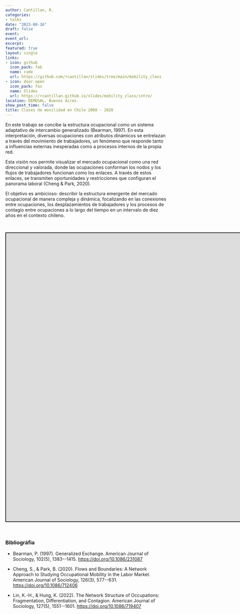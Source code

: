 ```yaml
---
author: Cantillan, R.
categories:
- talks
date: "2023-08-16"
draft: false
event: 
event_url: 
excerpt: 
featured: true
layout: single
links:
- icon: github
  icon_pack: fab
  name: code
  url: https://github.com/rcantillan/slides/tree/main/mobility_class
- icon: door-open
  icon_pack: fas
  name: Slides
  url: https://rcantillan.github.io/slides/mobility_class/intro/
location: DEMOSAL, Buenos Aires. 
show_post_time: false
title: Clases de movilidad en Chile 2009 - 2020
---
```


<script src="index_files/libs/fitvids-2.1.1/fitvids.min.js"></script>


En este trabajo se concibe la estructura ocupacional como un sistema adaptativo de intercambio generalizado (Bearman, 1997). En esta interpretación, diversas ocupaciones con atributos dinámicos se entrelazan a través del movimiento de trabajadores, un fenómeno que responde tanto a influencias externas inesperadas como a procesos internos de la propia red.

Esta visión nos permite visualizar el mercado ocupacional como una red direccional y valorada, donde las ocupaciones conforman los nodos y los flujos de trabajadores funcionan como los enlaces. A través de estos enlaces, se transmiten oportunidades y restricciones que configuran el panorama laboral (Cheng & Park, 2020).

El objetivo es ambicioso: describir la estructura emergente del mercado ocupacional de manera compleja y dinámica, focalizando en las conexiones entre ocupaciones, los desplazamientos de trabajadores y los procesos de contagio entre ocupaciones a lo largo del tiempo en un intervalo de diez años en el contexto chileno.

 
 

<div class="shareagain" style="min-width:300px;margin:1em auto;" data-exeternal="1">
<iframe src="https://rcantillan.github.io/slides/mobility_class/intro" width="1600" height="900" style="border:2px solid currentColor;" loading="lazy" allowfullscreen></iframe>
<script>fitvids('.shareagain', {players: 'iframe'});</script>
</div>

 
 

### Bibliográfia

-   Bearman, P. (1997). Generalized Exchange. American Journal of Sociology, 102(5), 1383--1415. https://doi.org/10.1086/231087

-   Cheng, S., & Park, B. (2020). Flows and Boundaries: A Network Approach to Studying Occupational Mobility in the Labor Market. American Journal of Sociology, 126(3), 577--631. https://doi.org/10.1086/712406

-   Lin, K.-H., & Hung, K. (2022). The Network Structure of Occupations: Fragmentation, Differentiation, and Contagion. American Journal of Sociology, 127(5), 1551--1601. https://doi.org/10.1086/719407
